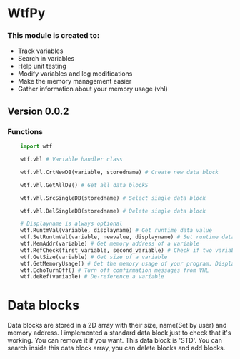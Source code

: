 # WtfPy


### This module is created to:
  - Track variables
  - Search in variables
  - Help unit testing
  - Modify variables and log modifications
  - Make the memory management easier
  - Gather information about your memory usage (vhl)

## Version 0.0.2
### Functions
```python
	import wtf 

	wtf.vhl # Variable handler class

	wtf.vhl.CrtNewDB(variable, storedname) # Create new data block

	wtf.vhl.GetAllDB() # Get all data blockS

	wtf.vhl.SrcSingleDB(storedname) # Select single data block

	wtf.vhl.DelSingleDB(storedname) # Delete single data block

	# Displayname is always optional
	wtf.RuntmVal(variable, displayname) # Get runtime data value
	wtf.SetRuntmVal(variable, newvalue, displayname) # Set runtime data value
	wtf.MemAddr(variable) # Get memory address of a variable
	wtf.RefCheck(first_variable, second_variable) # Check if two variable are referencing to the same memory address
	wtf.GetSize(variable) # Get size of a variable
	wtf.GetMemoryUsage() # Get the memory usage of your program. Displaying in % and MB
	wtf.EchoTurnOff() # Turn off comfirmation messages from VHL
	wtf.deRef(variable) # De-reference a variable
```



# Data blocks
Data blocks are stored in a 2D array with their
size, name(Set by user) and memory address.
I implemented a standard data block just to check
that it's working. You can remove it if you want.
This data block is 'STD'.
You can search inside this data block array, you
can delete blocks and add blocks.


